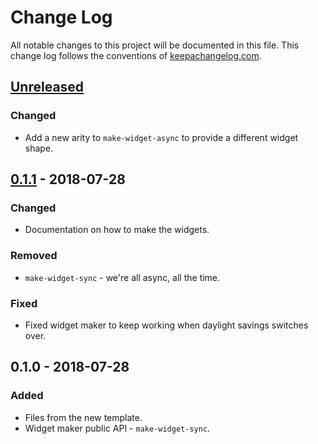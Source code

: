 # Change Log
All notable changes to this project will be documented in this file. This change log follows the conventions of [keepachangelog.com](http://keepachangelog.com/).

## [Unreleased]
### Changed
- Add a new arity to `make-widget-async` to provide a different widget shape.

## [0.1.1] - 2018-07-28
### Changed
- Documentation on how to make the widgets.

### Removed
- `make-widget-sync` - we're all async, all the time.

### Fixed
- Fixed widget maker to keep working when daylight savings switches over.

## 0.1.0 - 2018-07-28
### Added
- Files from the new template.
- Widget maker public API - `make-widget-sync`.

[Unreleased]: https://github.com/your-name/reffectory/compare/0.1.1...HEAD
[0.1.1]: https://github.com/your-name/reffectory/compare/0.1.0...0.1.1
